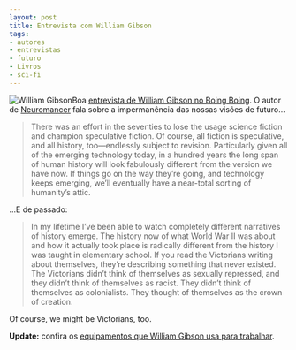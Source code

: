 ```yaml
---
layout: post
title: Entrevista com William Gibson
tags:
- autores
- entrevistas
- futuro
- Livros
- sci-fi
---
```


![William Gibson](http://caosordenado.com/wp-content/uploads/2011/10/gibson.jpg)Boa [entrevista de William Gibson no Boing Boing](http://boingboing.net/2011/10/14/william-gibson-interview.html). O autor de [Neuromancer](http://en.wikipedia.org/wiki/Neuromancer) fala sobre a impermanência das nossas visões de futuro...

> There was an effort in the seventies to lose the usage science fiction and champion speculative fiction. Of course, all fiction is speculative, and all history, too—endlessly subject to revision. Particularly given all of the emerging technology today, in a hundred years the long span of human history will look fabulously different from the version we have now. If things go on the way they’re going, and technology keeps emerging, we’ll eventually have a near-total sorting of humanity’s attic.

...E de passado:

> In my lifetime I’ve been able to watch completely different narratives of history emerge. The history now of what World War II was about and how it actually took place is radically different from the history I was taught in elementary school. If you read the Victorians writing about themselves, they’re describing something that never existed. The Victorians didn’t think of themselves as sexually repressed, and they didn’t think of themselves as racist. They didn’t think of themselves as colonialists. They thought of themselves as the crown of creation.

Of course, we might be Victorians, too.

**Update:** confira os [equipamentos que William Gibson usa para trabalhar](http://william.gibson.usesthis.com/).
